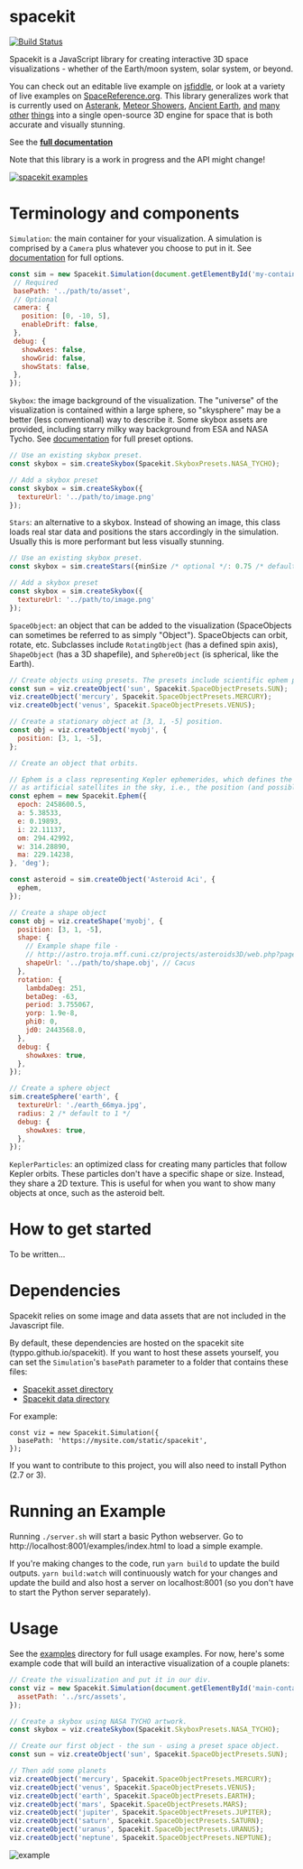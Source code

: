 # spacekit
[![Build Status](https://travis-ci.com/typpo/spacekit.svg?branch=master)](https://travis-ci.com/typpo/spacekit)

Spacekit is a JavaScript library for creating interactive 3D space visualizations - whether of the Earth/moon system, solar system, or beyond.

You can check out an editable live example on [jsfiddle](https://jsfiddle.net/typpo/x9nv8jg0/6/), or look at a variety of live examples on [SpaceReference.org](https://www.spacereference.org/solar-system#ob=2001-einstein-1973-eb,7672-hawking-1995-uo2,2709-sagan-1982-fh).  This library generalizes work that is currently used on [Asterank](http://www.asterank.com/), [Meteor Showers](https://www.meteorshowers.org/), [Ancient Earth](http://dinosaurpictures.org/ancient-earth), [and](http://www.ianww.com/ceres/) [many](http://www.asterank.com/exoplanets) [other](http://www.ianww.com/pluto/) [things](http://www.ianww.com/moonviz/) into a single open-source 3D engine for space that is both accurate and visually stunning.

See the **[full documentation](https://typpo.github.io/spacekit/)**

Note that this library is a work in progress and the API might change!

[![spacekit examples](https://i.imgur.com/u48FCjJ.jpg)](https://typpo.github.io/spacekit/)

# Terminology and components

`Simulation`: the main container for your visualization.  A simulation is comprised by a `Camera` plus whatever you choose to put in it. See [documentation](https://typpo.github.io/spacekit/docs/class/src/Simulation.js~Simulation.html) for full options.
```javascript
const sim = new Spacekit.Simulation(document.getElementById('my-container'), {
 // Required
 basePath: '../path/to/asset',
 // Optional
 camera: {
   position: [0, -10, 5],
   enableDrift: false,
 },
 debug: {
   showAxes: false,
   showGrid: false,
   showStats: false,
 },
});
```

`Skybox`: the image background of the visualization.  The "universe" of the visualization is contained within a large sphere, so "skysphere" may be a better (less conventional) way to describe it.  Some skybox assets are provided, including starry milky way background from ESA and NASA Tycho. See [documentation](https://typpo.github.io/spacekit/variable/index.html#static-variable-SkyboxPresets) for full preset options.
```javascript
// Use an existing skybox preset.
const skybox = sim.createSkybox(Spacekit.SkyboxPresets.NASA_TYCHO);

// Add a skybox preset
const skybox = sim.createSkybox({
  textureUrl: '../path/to/image.png'
});
```

`Stars`: an alternative to a skybox.  Instead of showing an image, this class loads real star data and positions the stars accordingly in the simulation.  Usually this is more performant but less visually stunning.
```javascript
// Use an existing skybox preset.
const skybox = sim.createStars({minSize /* optional */: 0.75 /* default */});

// Add a skybox preset
const skybox = sim.createSkybox({
  textureUrl: '../path/to/image.png'
});
```

`SpaceObject`: an object that can be added to the visualization (SpaceObjects can sometimes be referred to as simply "Object").  SpaceObjects can orbit, rotate, etc.  Subclasses include `RotatingObject` (has a defined spin axis), `ShapeObject` (has a 3D shapefile), and `SphereObject` (is spherical, like the Earth).
```javascript
// Create objects using presets. The presets include scientific ephem params and/or position.
const sun = viz.createObject('sun', Spacekit.SpaceObjectPresets.SUN);
viz.createObject('mercury', Spacekit.SpaceObjectPresets.MERCURY);
viz.createObject('venus', Spacekit.SpaceObjectPresets.VENUS);

// Create a stationary object at [3, 1, -5] position.
const obj = viz.createObject('myobj', {
  position: [3, 1, -5],
};

// Create an object that orbits.

// Ephem is a class representing Kepler ephemerides, which defines the trajectory of astronomical objects as well
// as artificial satellites in the sky, i.e., the position (and possibly velocity) over time.
const ephem = new Spacekit.Ephem({
  epoch: 2458600.5,
  a: 5.38533,
  e: 0.19893,
  i: 22.11137,
  om: 294.42992,
  w: 314.28890,
  ma: 229.14238,
}, 'deg');

const asteroid = sim.createObject('Asteroid Aci', {
  ephem,
});

// Create a shape object
const obj = viz.createShape('myobj', {
  position: [3, 1, -5],
  shape: {
    // Example shape file -
    // http://astro.troja.mff.cuni.cz/projects/asteroids3D/web.php?page=db_asteroid_detail&asteroid_id=1046
    shapeUrl: '../path/to/shape.obj', // Cacus
  },
  rotation: {
    lambdaDeg: 251,
    betaDeg: -63,
    period: 3.755067,
    yorp: 1.9e-8,
    phi0: 0,
    jd0: 2443568.0,
  },
  debug: {
    showAxes: true,
  },
});

// Create a sphere object
sim.createSphere('earth', {
  textureUrl: './earth_66mya.jpg',
  radius: 2 /* default to 1 */
  debug: {
    showAxes: true,
  },
});
```

`KeplerParticles`: an optimized class for creating many particles that follow Kepler orbits.  These particles don't have a specific shape or size.  Instead, they share a 2D texture.  This is useful for when you want to show many objects at once, such as the asteroid belt.

# How to get started

To be written...

# Dependencies

Spacekit relies on some image and data assets that are not included in the Javascript file.

By default, these dependencies are hosted on the spacekit site (typpo.github.io/spacekit).  If you want to host these assets yourself, you can set the `Simulation`'s `basePath` parameter to a folder that contains these files:

  - [Spacekit asset directory](https://github.com/typpo/spacekit/tree/master/src/assets)
  - [Spacekit data directory](https://github.com/typpo/spacekit/tree/master/src/data)

For example:

```
const viz = new Spacekit.Simulation({
  basePath: 'https://mysite.com/static/spacekit',
});
```

If you want to contribute to this project, you will also need to install Python (2.7 or 3).

# Running an Example

Running `./server.sh` will start a basic Python webserver.  Go to http://localhost:8001/examples/index.html to load a simple example.

If you're making changes to the code, run `yarn build` to update the build outputs.  `yarn build:watch` will continuously watch for your changes and update the build and also host a server on localhost:8001 (so you don't have to start the Python server separately).

# Usage

See the [examples](https://github.com/typpo/spacekit/tree/master/examples) directory for full usage examples.  For now, here's some example code that will build an interactive visualization of a couple planets:

```javascript
// Create the visualization and put it in our div.
const viz = new Spacekit.Simulation(document.getElementById('main-container'), {
  assetPath: '../src/assets',
});

// Create a skybox using NASA TYCHO artwork.
const skybox = viz.createSkybox(Spacekit.SkyboxPresets.NASA_TYCHO);

// Create our first object - the sun - using a preset space object.
const sun = viz.createObject('sun', Spacekit.SpaceObjectPresets.SUN);

// Then add some planets
viz.createObject('mercury', Spacekit.SpaceObjectPresets.MERCURY);
viz.createObject('venus', Spacekit.SpaceObjectPresets.VENUS);
viz.createObject('earth', Spacekit.SpaceObjectPresets.EARTH);
viz.createObject('mars', Spacekit.SpaceObjectPresets.MARS);
viz.createObject('jupiter', Spacekit.SpaceObjectPresets.JUPITER);
viz.createObject('saturn', Spacekit.SpaceObjectPresets.SATURN);
viz.createObject('uranus', Spacekit.SpaceObjectPresets.URANUS);
viz.createObject('neptune', Spacekit.SpaceObjectPresets.NEPTUNE);
```

![example](https://i.imgur.com/WseTJidl.jpg)
